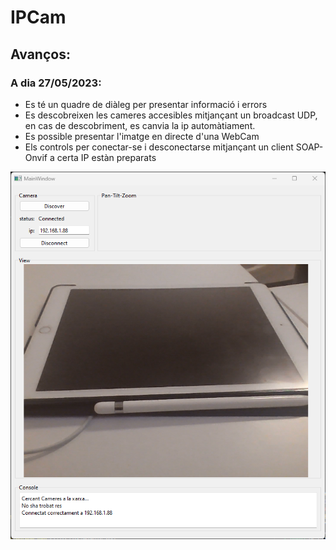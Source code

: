 # IPCam

## Avanços:

### A dia 27/05/2023:
- Es té un quadre de diàleg per presentar informació i errors
- Es descobreixen les cameres accesibles mitjançant un broadcast UDP, en cas de descobriment, es canvia la ip automàtiament.
- Es possible presentar l'imatge en directe d'una WebCam
- Els controls per conectar-se i desconectarse mitjançant un client SOAP-Onvif a certa IP estàn preparats

<p align="center">
<img src="etc/img/UI-27-05-2023.png"  width="600" height="auto">
</p>

